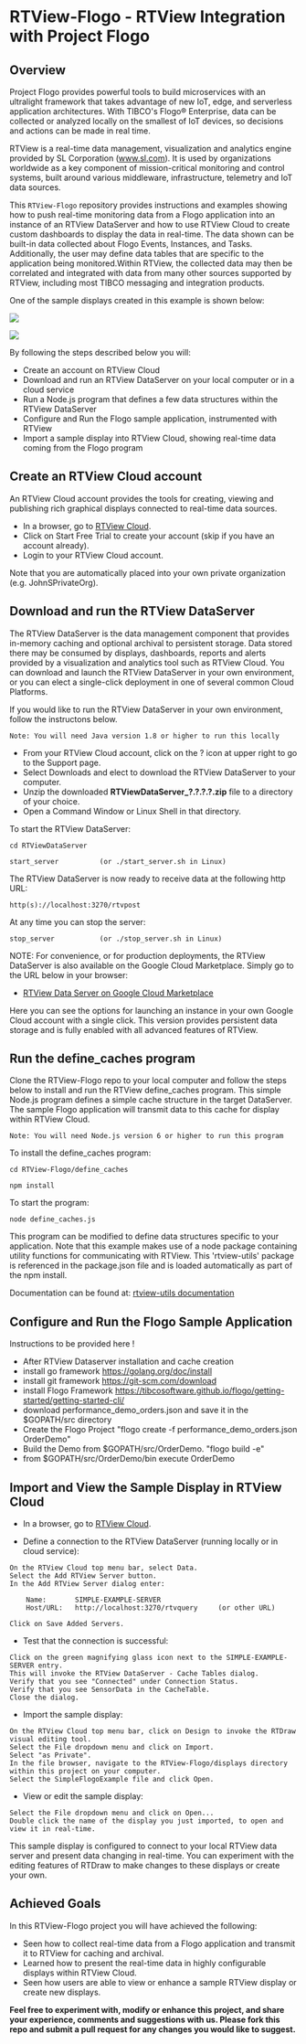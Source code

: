 # RTView-Flogo  - RTView Integration with Project Flogo

## Overview

Project Flogo provides powerful tools to build microservices with an ultralight framework that takes advantage of new IoT, edge, and serverless application architectures. With TIBCO's Flogo® Enterprise, data can be collected or analyzed locally on the smallest of IoT devices, so decisions and actions can be made in real time.

RTView is a real-time data management, visualization and analytics engine provided by SL Corporation (www.sl.com). It is used by organizations worldwide as a key component of mission-critical monitoring and control systems, built around various middleware, infrastructure, telemetry and IoT data sources.

This `RTView-Flogo` repository provides instructions and examples showing how to push real-time monitoring data from a Flogo application into an instance of an RTView DataServer and how to use RTView Cloud to create custom dashboards to display the data in real-time. The data shown can be built-in data collected about Flogo Events, Instances, and Tasks. Additionally, the user may define data tables that are specific to the application being monitored.Within RTView, the collected data may then be correlated and integrated with data from many other sources supported by RTView, including most TIBCO messaging and integration products.

One of the sample displays created in this example is shown below:

![](images/Flogo1.jpg)

![](images/Flogo2.jpg)

By following the steps described below you will:

* Create an account on RTView Cloud
* Download and run an RTView DataServer on your local computer or in a cloud service
* Run a Node.js program that defines a few data structures within the RTView DataServer
* Configure and Run the Flogo sample application, instrumented with RTView
* Import a sample display into RTView Cloud, showing real-time data coming from the Flogo program

## Create an RTView Cloud account
An RTView Cloud account provides the tools for creating, viewing and publishing rich graphical displays connected to real-time data sources.

* In a browser, go to [RTView Cloud](http://rtviewcloud.sl.com/).
* Click on Start Free Trial to create your account (skip if you have an account already).
* Login to your RTView Cloud account.

Note that you are automatically placed into your own private organization (e.g. JohnSPrivateOrg).
	
## Download and run the RTView DataServer	

The RTView DataServer is the data management component that provides in-memory caching and optional archival to persistent storage. Data stored there may be consumed by displays, dashboards, reports and alerts provided by a visualization and analytics tool such as RTView Cloud. You can download and launch the RTView DataServer in your own environment, or you can elect a single-click deployment in one of several common Cloud Platforms.

If you would like to run the RTView DataServer in your own environment, follow the instructons below. 
```
Note: You will need Java version 1.8 or higher to run this locally
```
* From your RTView Cloud account, click on the ? icon at upper right to go to the Support page.
* Select Downloads and elect to download the RTView DataServer to your computer.
* Unzip the downloaded **RTViewDataServer_?.?.?.?.zip** file to a directory of your choice.
* Open a Command Window or Linux Shell in that directory.

To start the RTView DataServer:
```
cd RTViewDataServer

start_server          (or ./start_server.sh in Linux)
```
The RTView DataServer is now ready to receive data at the following http URL:
```
http(s)://localhost:3270/rtvpost
```
At any time you can stop the server:
```
stop_server           (or ./stop_server.sh in Linux)
```

NOTE: For convenience, or for production deployments, the RTView DataServer is also available on the Google Cloud Marketplace. Simply go to the URL below in your browser:

* [RTView Data Server on Google Cloud Marketplace](https://console.cloud.google.com/marketplace/details/sl-corp/rtview-dataserver?q=rtview%20dataserver&id=35a6b7b2-f1f3-4a04-87fb-f6047b9ea0b0)

Here you can see the options for launching an instance in your own Google Cloud account with a single click. This version provides persistent data storage and is fully enabled with all advanced features of RTView.

## Run the define_caches program

Clone the RTView-Flogo repo to your local computer and follow the steps below to install and run the RTView define_caches program. This simple Node.js program defines a simple cache structure in the target DataServer. The sample Flogo application will transmit data to this cache for display within RTView Cloud.
```
Note: You will need Node.js version 6 or higher to run this program
```
To install the define_caches program:
```
cd RTView-Flogo/define_caches

npm install
```
To start the program:
```
node define_caches.js
```
This program can be modified to define data structures specific to your application.
Note that this example makes use of a node package containing utility functions for communicating with RTView. This 'rtview-utils' package is referenced in the package.json file and is loaded automatically as part of the npm install.

Documentation can be found at:   [rtview-utils documentation](https://www.npmjs.com/package/rtview-utils)

## Configure and Run the Flogo Sample Application

Instructions to be provided here !

* After RTView Dataserver installation and cache creation
* install go framework https://golang.org/doc/install
* install git framework https://git-scm.com/download
* install Flogo Framework https://tibcosoftware.github.io/flogo/getting-started/getting-started-cli/
* download performance_demo_orders.json and save it in the $GOPATH/src directory
* Create the Flogo Project "flogo create -f performance_demo_orders.json OrderDemo"
* Build the Demo from $GOPATH/src/OrderDemo.  "flogo build -e"
* from $GOPATH/src/OrderDemo/bin execute OrderDemo


## Import and View the Sample Display in RTView Cloud

* In a browser, go to [RTView Cloud](http://rtviewcloud.sl.com/).

* Define a connection to the RTView DataServer (running locally or in cloud service):
```
On the RTView Cloud top menu bar, select Data.
Select the Add RTView Server button.
In the Add RTView Server dialog enter:

	Name:       SIMPLE-EXAMPLE-SERVER
	Host/URL:   http://localhost:3270/rtvquery     (or other URL)

Click on Save Added Servers.
```
* Test that the connection is successful:
```
Click on the green magnifying glass icon next to the SIMPLE-EXAMPLE-SERVER entry.
This will invoke the RTView DataServer - Cache Tables dialog.
Verify that you see "Connected" under Connection Status. 
Verify that you see SensorData in the CacheTable.
Close the dialog.
```
* Import the sample display:
```
On the RTView Cloud top menu bar, click on Design to invoke the RTDraw visual editing tool.
Select the File dropdown menu and click on Import.
Select "as Private". 
In the file browser, navigate to the RTView-Flogo/displays directory within this project on your computer.
Select the SimpleFlogoExample file and click Open.
```
* View or edit the sample display:
```
Select the File dropdown menu and click on Open...
Double click the name of the display you just imported, to open and view it in real-time.
```
This sample display is configured to connect to your local RTView data server and present data changing in real-time.
You can experiment with the editing features of RTDraw to make changes to these displays or create your own.

## Achieved Goals
In this RTView-Flogo project you will have achieved the following: 
* Seen how to collect real-time data from a Flogo application and transmit it to RTView for caching and archival.
* Learned how to present the real-time data in highly configurable displays within RTView Cloud.
* Seen how users are able to view or enhance a sample RTView display or create new displays.

**Feel free to experiment with, modify or enhance this project, and share your experience, comments and suggestions with us. Please fork this repo and submit a pull request for any changes you would like to suggest.**
